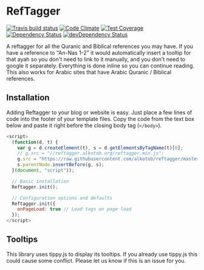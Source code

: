 # RefTagger

[![Travis build status](http://img.shields.io/travis/alkotob/reftagger.svg?style=flat)](https://travis-ci.org/alkotob/reftagger)
[![Code Climate](https://codeclimate.com/github/alkotob/reftagger/badges/gpa.svg)](https://codeclimate.com/github/alkotob/reftagger)
[![Test Coverage](https://codeclimate.com/github/alkotob/reftagger/badges/coverage.svg)](https://codeclimate.com/github/alkotob/reftagger)
[![Dependency Status](https://david-dm.org/alkotob/reftagger.svg)](https://david-dm.org/alkotob/reftagger)
[![devDependency Status](https://david-dm.org/alkotob/reftagger/dev-status.svg)](https://david-dm.org/alkotob/reftagger#info=devDependencies)

A reftagger for all the Quranic and Biblical references you may have.  If you have
a reference to "An-Nas 1-2" it would automatically insert a tooltip for that ayah
so you don't need to link to it manually, and you don't need to google it separately.
Everything is done inline so you can continue reading.  This also works for Arabic
sites that have Arabic Quranic / Biblical references.

## Installation

Adding Reftagger to your blog or website is easy. Just place a few lines of code
into the footer of your template files. Copy the code from the text box below
and paste it right before the closing body tag (`</body>`).

```js
<script>
  (function(d, t) {
    var g = d.createElement(t), s = d.getElementsByTagName(t)[0];
    // g.src = "//reftagger.alkotob.org/reftagger.min.js";
    g.src = "https://raw.githubusercontent.com/alkotob/reftagger/master/dist/reftagger.min.js";
    s.parentNode.insertBefore(g, s);
  }(document, "script"));

  // Basic installation
  Reftagger.init();

  // Configuration options and defaults
  Reftagger.init({
    onPageLoad: true // Load tags on page load
  });
</script>
```

## Tooltips

This library uses tippy.js to display its tooltips.  If you already use tippy.js
this could cause some conflict.  Please let us know if this is an issue for you.
